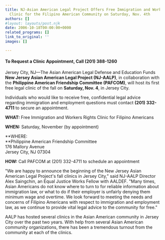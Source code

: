 ```yaml
---
title: NJ-Asian American Legal Project Offers Free Immigration and Workers’ Rights
  Clinic for the Filipino American Community on Saturday, Nov. 4th
authors: []
#layout: layouts/post.njk
date: 2006-10-18T00:00:00+0000
related_programs: []
link_to_original: ''
images: []

---
```

#### To Request a Clinic Appointment, Call (201) 388-1260

Jersey City, NJ—The Asian American Legal Defense and Education Funds **New Jersey Asian American Legal Project (NJ-AALP)**, in collaboration with the **Philippine American Friendship Committee (PAFCOM)**, will host its first free legal clinic of the fall on **Saturday, Nov. 4**, in Jersey City.

Individuals who would like to receive free, confidential legal advice regarding immigration and employment questions must contact **(201) 332-4711** to secure an appointment.

**WHAT:** Free Immigration and Workers Rights Clinic for Filipino Americans

**WHEN:** Saturday, November (by appointment)

**WHERE:   
**Philippine American Friendship Committee  
176 Mallory Avenue  
Jersey City, NJ 07304

**HOW:** Call PAFCOM at (201) 332-4711 to schedule an appointment

"We are happy to announce the beginning of the New Jersey Asian American Legal Project's fall clinics in Jersey City," said NJ-AALP Director Alex Saingchin, an Equal Justice Works Fellow with AALDEF. "Many times, Asian Americans do not know where to turn to for reliable information about immigration law, or what to do if their employer is unfairly denying them minimum wage and overtime. We look forward to meeting the needs and concerns of Filipino Americans with respect to immigration and employment law, as we continue to provide vital legal advice to the community for free."

AALP has hosted several clinics in the Asian American community in Jersey City over the past two years. With help from several Asian American community organizations, there has been a tremendous turnout from the community at each of the clinics. 